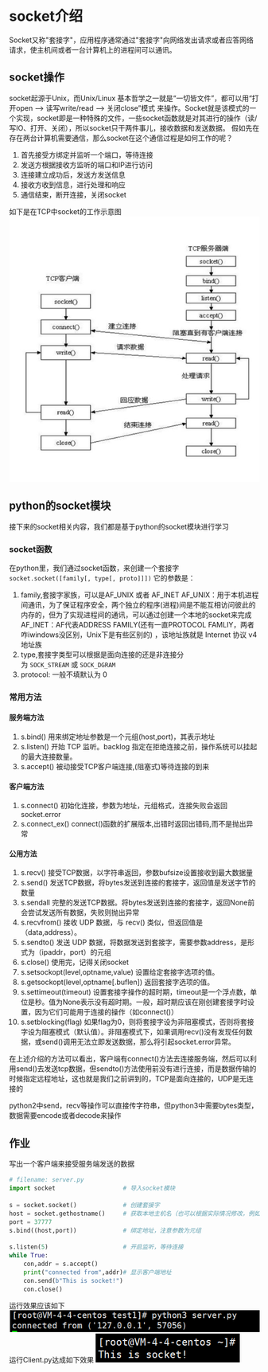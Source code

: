 
# socket介绍
Socket又称"套接字"，应用程序通常通过"套接字"向网络发出请求或者应答网络请求，使主机间或者一台计算机上的进程间可以通讯。

## socket操作
socket起源于Unix，而Unix/Linux 基本哲学之一就是“一切皆文件”，都可以用“打开open –> 读写write/read –> 关闭close”模式 来操作。Socket就是该模式的一个实现，socket即是一种特殊的文件，一些socket函数就是对其进行的操作（读/写IO、打开、关闭），所以socket只干两件事儿，接收数据和发送数据。
假如先在存在两台计算机需要通信，那么socket在这个通信过程是如何工作的呢？
1. 首先接受方绑定并监听一个端口，等待连接
2. 发送方根据接收方监听的端口和IP进行访问
3. 连接建立成功后，发送方发送信息
4. 接收方收到信息，进行处理和响应
5. 通信结束，断开连接，关闭socket

如下是在TCP中socket的工作示意图
![image](../../assets/Pasted_image_20220814114301.png)



## python的socket模块
接下来的socket相关内容，我们都是基于python的socket模块进行学习 
### socket函数
在python里，我们通过socket函数，来创建一个套接字
`socket.socket([family[, type[, proto]]])`
它的参数是：
1. family,套接字家族，可以是AF_UNIX 或者 AF_INET
   AF_UNIX：用于本机进程间通讯，为了保证程序安全，两个独立的程序(进程)间是不能互相访问彼此的内存的，但为了实现进程间的通讯，可以通过创建一个本地的socket来完成
   AF_INET：AF代表ADDRESS FAMILY(还有一直PROTOCOL FAMLIY，两者咋iwindows没区别，Unix下是有些区别的) ，该地址族就是 Internet 协议 v4 地址族
2. type,套接字类型可以根据是面向连接的还是非连接分为 `SOCK_STREAM` 或 `SOCK_DGRAM`
3. protocol: 一般不填默认为 0

### 常用方法
#### 服务端方法
1. s.bind() 用来绑定地址参数是一个元组(host,port)，其表示地址
2. s.listen() 开始 TCP 监听。backlog 指定在拒绝连接之前，操作系统可以挂起的最大连接数量。
3. s.accept() 被动接受TCP客户端连接,(阻塞式)等待连接的到来
#### 客户端方法
1. s.connect() 初始化连接，参数为地址，元组格式，连接失败会返回socket.error
2. s.connect_ex() connect()函数的扩展版本,出错时返回出错码,而不是抛出异常

#### 公用方法
1. s.recv() 接受TCP数据，以字符串返回，参数bufsize设置接收到最大数据量
2. s.send() 发送TCP数据，将bytes发送到连接的套接字，返回值是发送字节的数量
3. s.sendall 完整的发送TCP数据。将bytes发送到连接的套接字，返回None前会尝试发送所有数据，失败则抛出异常
4. s.recvfrom() 接收 UDP 数据，与 recv() 类似，但返回值是（data,address）。
5. s.sendto() 发送 UDP 数据，将数据发送到套接字，需要参数address，是形式为（ipaddr，port）的元组
6. s.close() 使用完，记得关闭socket
7. s.setsockopt(level,optname,value) 设置给定套接字选项的值。
8. s.getsockopt(level,optname\[.buflen\]) 返回套接字选项的值。
9. s.settimeout(timeout) 设置套接字操作的超时期，timeout是一个浮点数，单位是秒。值为None表示没有超时期。一般，超时期应该在刚创建套接字时设置，因为它们可能用于连接的操作（如connect()）
10. s.setblocking(flag) 如果flag为0，则将套接字设为非阻塞模式，否则将套接字设为阻塞模式（默认值）。非阻塞模式下，如果调用recv()没有发现任何数据，或send()调用无法立即发送数据，那么将引起socket.error异常。

在上述介绍的方法可以看出，客户端有connect()方法去连接服务端，然后可以利用send()去发送tcp数据，但sendto()方法使用前没有进行连接，而是数据传输的时候指定远程地址，这也就是我们之前讲到的，TCP是面向连接的，UDP是无连接的

python2中send，recv等操作可以直接传字符串，但python3中需要bytes类型，数据需要encode或者decode来操作

## 作业
写出一个客户端来接受服务端发送的数据
```python
# filename: server.py
import socket                   # 导入socket模块

s = socket.socket()             # 创建套接字
host = socket.gethostname()     # 获取本地主机名（也可以根据实际情况修改，例如server可以放在你的VPS上，这里就可以写你VPS的公网地址）
port = 37777
s.bind((host,port))             # 绑定地址，注意参数为元组

s.listen(5)                     # 开启监听，等待连接
while True:
	con,addr = s.accept()
	print("connected from",addr)# 显示客户端地址
	con.send(b"This is socket!")
	con.close()
```

运行效果应该如下
![image](../../assets/Pasted_image_20220814133440.png)
运行Client.py达成如下效果
![image](../../assets/Pasted_image_20220814133503.png)